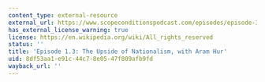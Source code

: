 ```yaml
---
content_type: external-resource
external_url: https://www.scopeconditionspodcast.com/episodes/episode-3-the-upside-of-nationalism-with-aram-hur
has_external_license_warning: true
license: https://en.wikipedia.org/wiki/All_rights_reserved
status: ''
title: 'Episode 1.3: The Upside of Nationalism, with Aram Hur'
uid: 8df53aa1-e91c-44c7-8e05-47f809afb9fd
wayback_url: ''
---
```

